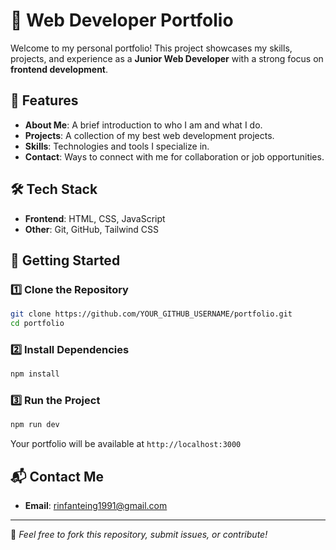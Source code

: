 # 🚀 Web Developer Portfolio

Welcome to my personal portfolio! This project showcases my skills, projects, and experience as a **Junior Web Developer** with a strong focus on **frontend development**.

## 🌟 Features

- **About Me**: A brief introduction to who I am and what I do.
- **Projects**: A collection of my best web development projects.
- **Skills**: Technologies and tools I specialize in.
- **Contact**: Ways to connect with me for collaboration or job opportunities.

## 🛠️ Tech Stack

- **Frontend**: HTML, CSS, JavaScript
- **Other**: Git, GitHub, Tailwind CSS

## 🚀 Getting Started

### 1️⃣ Clone the Repository

```bash
git clone https://github.com/YOUR_GITHUB_USERNAME/portfolio.git
cd portfolio
```

### 2️⃣ Install Dependencies

```bash
npm install
```

### 3️⃣ Run the Project

```bash
npm run dev
```

Your portfolio will be available at `http://localhost:3000`

## 📬 Contact Me

- **Email**: rinfanteing1991@gmail.com

---

📌 _Feel free to fork this repository, submit issues, or contribute!_
